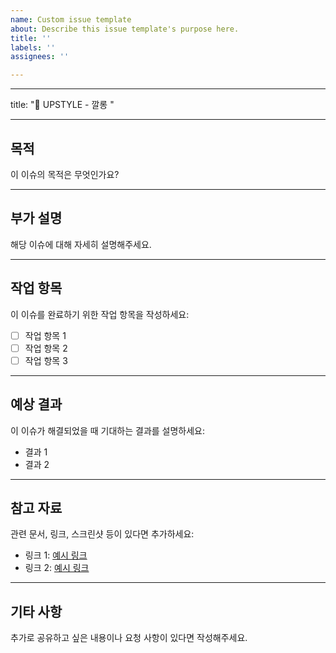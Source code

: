 ```yaml
---
name: Custom issue template
about: Describe this issue template's purpose here.
title: ''
labels: ''
assignees: ''

---
```


---

title: "👕 UPSTYLE - 깔롱 "


---

## 목적
이 이슈의 목적은 무엇인가요?  
<!-- 명확하고 간결하게 작성해주세요. -->

---

## 부가 설명
해당 이슈에 대해 자세히 설명해주세요.

---

## 작업 항목
이 이슈를 완료하기 위한 작업 항목을 작성하세요:
- [ ] 작업 항목 1
- [ ] 작업 항목 2
- [ ] 작업 항목 3

---

## 예상 결과
이 이슈가 해결되었을 때 기대하는 결과를 설명하세요:
- 결과 1
- 결과 2

---

## 참고 자료
관련 문서, 링크, 스크린샷 등이 있다면 추가하세요:
- 링크 1: [예시 링크](https://example.com)
- 링크 2: [예시 링크](https://example.com)

---

## 기타 사항
추가로 공유하고 싶은 내용이나 요청 사항이 있다면 작성해주세요.

